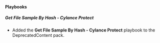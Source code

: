 
#### Playbooks
##### Get File Sample By Hash - Cylance Protect
- Added the **Get File Sample By Hash - Cylance Protect** playbook to the DeprecatedContent pack.
